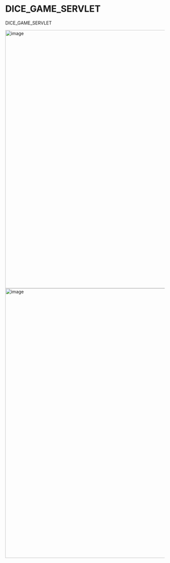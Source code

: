 # DICE_GAME_SERVLET 

DICE_GAME_SERVLET 

<img width="814" alt="image" src="https://user-images.githubusercontent.com/108173949/230521991-94987553-0191-4fc0-9b29-db3d797d96e9.png"> 
<img width="850" alt="image" src="https://user-images.githubusercontent.com/108173949/230522106-74b42d98-ffc2-451b-8254-37f834cd1fe3.png">

